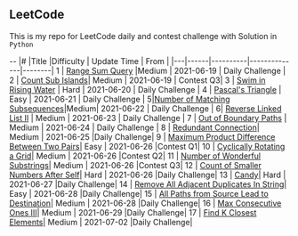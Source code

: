 ## LeetCode

This is my repo for LeetCode daily and contest challenge with Solution in `Python`

--
|\# |Title |Difficulty | Update Time | From |
|---|------|----------|--------------|--------|
1   |  [Range Sum Query](leetcode/1/Readme.md)   |Medium  |   2021-06-19 | Daily Challenge |
2    | [ Count Sub Islands](leetcode/2/Readme.md)| Medium | 2021-06-19 | Contest Q3|
3    | [Swim in Rising Water](leetcode/3/Readme.md) | Hard | 2021-06-20 | Daily Challenge |
4 | [Pascal's Triangle](leetcode/4/Readme.md) | Easy | 2021-06-21 | Daily Challenge |
5|[Number of Matching Subsequences](leetcode/5/Readme.md)|Medium| 2021-06-22 | Daily Challenge |
6| [Reverse Linked List II](leetcode/6/Readme.md) | Medium | 2021-06-23 | Daily Challenge |
7 | [Out of Boundary Paths](leetcode/7/Readme.md) | Medium | 2021-06-24 | Daily Challenge |
8 | [Redundant Connection](leetcode/8/Readme.md)| Medium | 2021-06-25 |Daily Challenge|
9 | [Maximum Product Difference Between Two Pairs](leetcode/9/Readme.md)| Easy | 2021-06-26 |Contest Q1|
10 | [Cyclically Rotating a Grid](leetcode/10/Readme.md)| Medium | 2021-06-26 |Contest Q2|
11 | [Number of Wonderful Substrings](leetcode/11/Readme.md)| Medium | 2021-06-26 |Contest Q3|
12 | [Count of Smaller Numbers After Self](leetcode/12/Readme.md)| Hard | 2021-06-26 |Daily Challenge|
13 | [Candy](leetcode/13/Readme.md)| Hard | 2021-06-27 |Daily Challenge|
14 | [Remove All Adjacent Duplicates In String](leetcode/14/Readme.md)| Easy | 2021-06-28 |Daily Challenge|
15 | [All Paths from Source Lead to Destination](leetcode/15/Readme.md)| Medium | 2021-06-28 |Daily Challenge|
16 | [Max Consecutive Ones III](leetcode/16/Readme.md)| Medium | 2021-06-29 |Daily Challenge|
17 | [Find K Closest Elements](leetcode/17/Readme.md)| Medium | 2021-07-02 |Daily Challenge|
